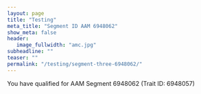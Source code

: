 ```yaml
---
layout: page
title: "Testing"
meta_title: "Segment ID AAM 6948062"
show_meta: false
header:
   image_fullwidth: "amc.jpg"
subheadline: ""
teaser: ""
permalink: "/testing/segment-three-6948062/"
---
```


<p>You have qualified for AAM Segment 6948062 (Trait ID: 6948057)</p>
<img src="http://ags066.demdex.net/event?d_sid=6948057" width="0" height="0" />

